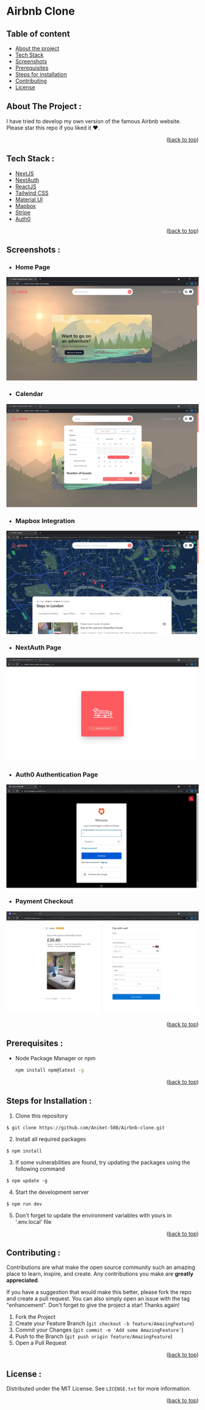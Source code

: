 <div id="top"></div>

# Airbnb Clone

## Table of content

- [About the project]()
- [Tech Stack]()
- [Screenshots]()
- [Prerequisites]()
- [Steps for installation]()
- [Contributing]()
- [License]()

## About The Project :
I have tried to develop my own version of the famous Airbnb website. Please star this repo if you liked it ❤️.
<p align="right">(<a href="#top">back to top</a>)</p>

## Tech Stack :
- [NextJS](https://nextjs.org/docs)
- [NextAuth](https://next-auth.js.org/getting-started/introduction)
- [ReactJS](https://reactjs.org/docs/getting-started.html)
- [Tailwind CSS](https://tailwindcss.com/docs)
- [Material UI](https://material-ui.com/getting-started/installation/)
- [Mapbox](https://docs.mapbox.com/help/getting-started/)
- [Stripe](https://stripe.com/docs)
- [Auth0](https://auth0.com/docs/)
<p align="right">(<a href="#top">back to top</a>)</p>

## Screenshots :
- ### Home Page
![](https://github.com/Aniket-508/Airbnb-clone/blob/main/Screenshots/airbnb1.JPG)
- ### Calendar
![](https://github.com/Aniket-508/Airbnb-clone/blob/main/Screenshots/airbnb2.JPG)
- ### Mapbox Integration
![](https://github.com/Aniket-508/Airbnb-clone/blob/main/Screenshots/airbnb3.JPG)
- ### NextAuth Page
![](https://github.com/Aniket-508/Airbnb-clone/blob/main/Screenshots/airbnb4.JPG)
- ### Auth0 Authentication Page
![](https://github.com/Aniket-508/Airbnb-clone/blob/main/Screenshots/airbnb5.JPG)
- ### Payment Checkout
![](https://github.com/Aniket-508/Airbnb-clone/blob/main/Screenshots/airbnb6.JPG)
<p align="right">(<a href="#top">back to top</a>)</p>

## Prerequisites :
* Node Package Manager or npm
  ```sh
  npm install npm@latest -g
  ```
<p align="right">(<a href="#top">back to top</a>)</p>

## Steps for Installation :
1. Clone this repository
```
$ git clone https://github.com/Aniket-508/Airbnb-clone.git
```
2. Install all required packages
```
$ npm install
```
3. If some vulnerabilities are found, try updating the packages using the following command
```
$ npm update -g
```
4. Start the development server
```
$ npm run dev
```
5. Don't forget to update the environment variables with yours in '.env.local' file
<p align="right">(<a href="#top">back to top</a>)</p>

## Contributing :
Contributions are what make the open source community such an amazing place to learn, inspire, and create. Any contributions you make are **greatly appreciated**.

If you have a suggestion that would make this better, please fork the repo and create a pull request. You can also simply open an issue with the tag "enhancement".
Don't forget to give the project a star! Thanks again!

1. Fork the Project
2. Create your Feature Branch (`git checkout -b feature/AmazingFeature`)
3. Commit your Changes (`git commit -m 'Add some AmazingFeature'`)
4. Push to the Branch (`git push origin feature/AmazingFeature`)
5. Open a Pull Request

<p align="right">(<a href="#top">back to top</a>)</p>

## License :
Distributed under the MIT License. See `LICENSE.txt` for more information.

<p align="right">(<a href="#top">back to top</a>)</p>
